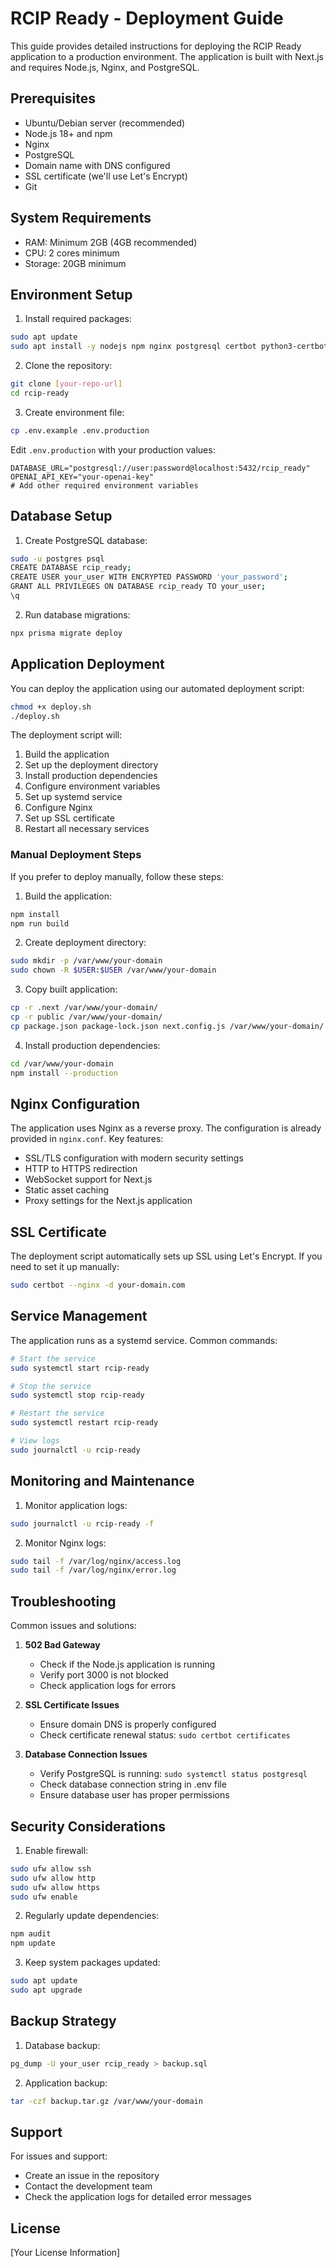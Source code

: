 # RCIP Ready - Deployment Guide

This guide provides detailed instructions for deploying the RCIP Ready application to a production environment. The application is built with Next.js and requires Node.js, Nginx, and PostgreSQL.

## Prerequisites

- Ubuntu/Debian server (recommended)
- Node.js 18+ and npm
- Nginx
- PostgreSQL
- Domain name with DNS configured
- SSL certificate (we'll use Let's Encrypt)
- Git

## System Requirements

- RAM: Minimum 2GB (4GB recommended)
- CPU: 2 cores minimum
- Storage: 20GB minimum

## Environment Setup

1. Install required packages:
```bash
sudo apt update
sudo apt install -y nodejs npm nginx postgresql certbot python3-certbot-nginx
```

2. Clone the repository:
```bash
git clone [your-repo-url]
cd rcip-ready
```

3. Create environment file:
```bash
cp .env.example .env.production
```

Edit `.env.production` with your production values:
```env
DATABASE_URL="postgresql://user:password@localhost:5432/rcip_ready"
OPENAI_API_KEY="your-openai-key"
# Add other required environment variables
```

## Database Setup

1. Create PostgreSQL database:
```bash
sudo -u postgres psql
CREATE DATABASE rcip_ready;
CREATE USER your_user WITH ENCRYPTED PASSWORD 'your_password';
GRANT ALL PRIVILEGES ON DATABASE rcip_ready TO your_user;
\q
```

2. Run database migrations:
```bash
npx prisma migrate deploy
```

## Application Deployment

You can deploy the application using our automated deployment script:

```bash
chmod +x deploy.sh
./deploy.sh
```

The deployment script will:
1. Build the application
2. Set up the deployment directory
3. Install production dependencies
4. Configure environment variables
5. Set up systemd service
6. Configure Nginx
7. Set up SSL certificate
8. Restart all necessary services

### Manual Deployment Steps

If you prefer to deploy manually, follow these steps:

1. Build the application:
```bash
npm install
npm run build
```

2. Create deployment directory:
```bash
sudo mkdir -p /var/www/your-domain
sudo chown -R $USER:$USER /var/www/your-domain
```

3. Copy built application:
```bash
cp -r .next /var/www/your-domain/
cp -r public /var/www/your-domain/
cp package.json package-lock.json next.config.js /var/www/your-domain/
```

4. Install production dependencies:
```bash
cd /var/www/your-domain
npm install --production
```

## Nginx Configuration

The application uses Nginx as a reverse proxy. The configuration is already provided in `nginx.conf`. Key features:

- SSL/TLS configuration with modern security settings
- HTTP to HTTPS redirection
- WebSocket support for Next.js
- Static asset caching
- Proxy settings for the Next.js application

## SSL Certificate

The deployment script automatically sets up SSL using Let's Encrypt. If you need to set it up manually:

```bash
sudo certbot --nginx -d your-domain.com
```

## Service Management

The application runs as a systemd service. Common commands:

```bash
# Start the service
sudo systemctl start rcip-ready

# Stop the service
sudo systemctl stop rcip-ready

# Restart the service
sudo systemctl restart rcip-ready

# View logs
sudo journalctl -u rcip-ready
```

## Monitoring and Maintenance

1. Monitor application logs:
```bash
sudo journalctl -u rcip-ready -f
```

2. Monitor Nginx logs:
```bash
sudo tail -f /var/log/nginx/access.log
sudo tail -f /var/log/nginx/error.log
```

## Troubleshooting

Common issues and solutions:

1. **502 Bad Gateway**
   - Check if the Node.js application is running
   - Verify port 3000 is not blocked
   - Check application logs for errors

2. **SSL Certificate Issues**
   - Ensure domain DNS is properly configured
   - Check certificate renewal status: `sudo certbot certificates`

3. **Database Connection Issues**
   - Verify PostgreSQL is running: `sudo systemctl status postgresql`
   - Check database connection string in .env file
   - Ensure database user has proper permissions

## Security Considerations

1. Enable firewall:
```bash
sudo ufw allow ssh
sudo ufw allow http
sudo ufw allow https
sudo ufw enable
```

2. Regularly update dependencies:
```bash
npm audit
npm update
```

3. Keep system packages updated:
```bash
sudo apt update
sudo apt upgrade
```

## Backup Strategy

1. Database backup:
```bash
pg_dump -U your_user rcip_ready > backup.sql
```

2. Application backup:
```bash
tar -czf backup.tar.gz /var/www/your-domain
```

## Support

For issues and support:
- Create an issue in the repository
- Contact the development team
- Check the application logs for detailed error messages

## License

[Your License Information]